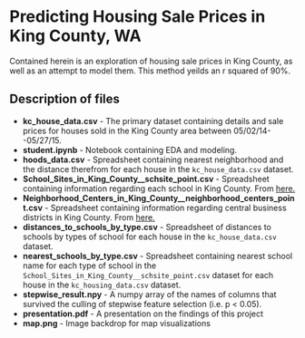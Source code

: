 # Predicting Housing Sale Prices in King County, WA  
Contained herein is an exploration of housing sale prices in King County, as well as an attempt to model them. This method yeilds an r squared of 90%.


## Description of files  
- **kc_house_data.csv** - The primary dataset containing details and sale prices for houses sold in the King County area between 05/02/14--05/27/15.  
- **student.ipynb** - Notebook containing EDA and modeling.  
- **hoods_data.csv** - Spreadsheet containing nearest neighborhood and the distance therefrom for each house in the `kc_house_data.csv` dataset.
- **School_Sites_in_King_County__schsite_point.csv** - Spreadsheet containing information regarding each school in King County.  From [here.](https://gis-kingcounty.opendata.arcgis.com/datasets/school-sites-in-king-county-schsite-point)
- **Neighborhood_Centers_in_King_County__neighborhood_centers_point.csv** - Spreadsheet containing information regarding central business districts in King County. From [here.](https://gis-kingcounty.opendata.arcgis.com/datasets/neighborhood-centers-in-king-county-neighborhood-centers-point)
- **distances_to_schools_by_type.csv** - Spreadsheet of distances to schools by types of school for each house in the `kc_house_data.csv` dataset.  
- **nearest_schools_by_type.csv** - Spreadsheet containing nearest school name for each type of school in the `School_Sites_in_King_County__schsite_point.csv` dataset for each house in the `kc_housing_data.csv` dataset.  
- **stepwise_result.npy** - A numpy array of the names of columns that survived the culling of stepwise feature selection (i.e. p < 0.05).  
- **presentation.pdf** - A presentation on the findings of this project
- **map.png** - Image backdrop for map visualizations
